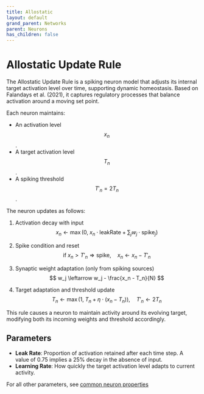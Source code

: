 ```yaml
---
title: Allostatic
layout: default
grand_parent: Networks
parent: Neurons
has_children: false
---
```


# Allostatic Update Rule

The Allostatic Update Rule is a spiking neuron model that adjusts its internal target activation level over time, supporting dynamic homeostasis. Based on Falandays et al. (2021), it captures regulatory processes that balance activation around a moving set point.

Each neuron maintains:

- An activation level $$x_n$$.
- A target activation level $$T_n$$.
- A spiking threshold $$T'_n = 2T_n$$.

The neuron updates as follows:

1. Activation decay with input  
   $$
   x_n \leftarrow \max(0,\; x_n \cdot \text{leakRate} + \sum_j w_j \cdot \text{spike}_j)
   $$

2. Spike condition and reset  
   $$
   \text{if } x_n > T'_n \Rightarrow \text{spike}, \quad x_n \leftarrow x_n - T'_n
   $$

3. Synaptic weight adaptation (only from spiking sources) 
   $$
   w_j \leftarrow w_j - \frac{x_n - T_n}{N}
   $$

4. Target adaptation and threshold update
   $$
   T_n \leftarrow \max(1,\; T_n + \eta \cdot (x_n - T_n)), \quad T'_n \leftarrow 2T_n
   $$

This rule causes a neuron to maintain activity around its evolving target, modifying both its incoming weights and threshold accordingly.

## Parameters

- **Leak Rate**: Proportion of activation retained after each time step. A value of 0.75 implies a 25% decay in the absence of input.
- **Learning Rate**: How quickly the target activation level adapts to current activity.

For all other parameters, see [common neuron properties](/docs/network/neurons/index#common-neuron-properties)
